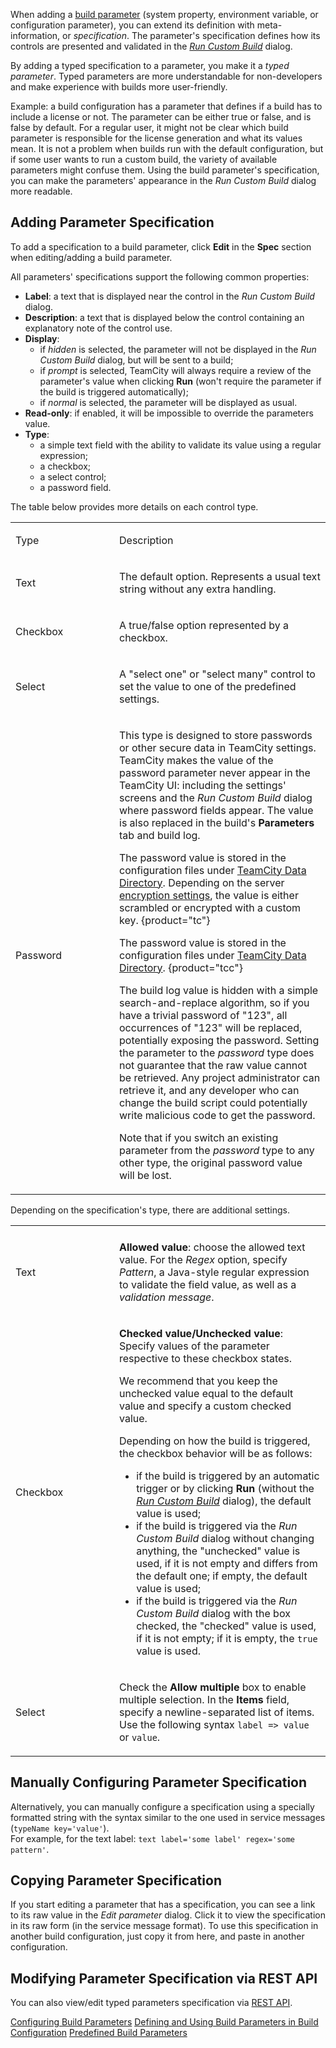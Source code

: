 [//]: # (title: Typed Parameters)
[//]: # (auxiliary-id: Typed Parameters)

When adding a [build parameter](configuring-build-parameters.md) (system property, environment variable, or configuration parameter), you can extend its definition with meta-information, or _specification_. The parameter's specification defines how its controls are presented and validated in the _[Run Custom Build](running-custom-build.md)_ dialog.

By adding a typed specification to a parameter, you make it a _typed parameter_. Typed parameters are more understandable for non-developers and make experience with builds more user-friendly.

Example: a build configuration has a parameter that defines if a build has to include a license or not. The parameter can be either true or false, and is false by default. For a regular user, it might not be clear which build parameter is responsible for the license generation and what its values mean. It is not a problem when builds run with the default configuration, but if some user wants to run a custom build, the variety of available parameters might confuse them. Using the build parameter's specification, you can make the parameters' appearance in the _Run Custom Build_ dialog more readable.

## Adding Parameter Specification

To add a specification to a build parameter, click __Edit__ in the __Spec__ section when editing/adding a build parameter.

All parameters' specifications support the following common properties:
* __Label__: a text that is displayed near the control in the _Run Custom Build_ dialog.
* __Description__: a text that is displayed below the control containing an explanatory note of the control use.
* __Display__:
   * if _hidden_ is selected, the parameter will not be displayed in the _Run Custom Build_ dialog, but will be sent to a build;
   * if _prompt_ is selected, TeamCity will always require a review of the parameter's value when clicking __Run__ (won't require the parameter if the build is triggered automatically);
   * if _normal_ is selected, the parameter will be displayed as usual.
* __Read-only__: if enabled, it will be impossible to override the parameters value.
* __Type__:
   * a simple text field with the ability to validate its value using a regular expression;
   * a checkbox;
   * a select control;
   * a password field.

The table below provides more details on each control type.

<table><tr>

<td width="150">

Type

</td>

<td>

Description

</td></tr><tr>

<td>

Text

</td>

<td>

The default option. Represents a usual text string without any extra handling.

</td></tr><tr>

<td>

Checkbox

</td>

<td>

A true/false option represented by a checkbox.

</td></tr><tr>

<td>

Select

</td>

<td>

A "select one" or "select many" control to set the value to one of the predefined settings.

</td></tr><tr>

<td>

Password

</td>

<td>

This type is designed to store passwords or other secure data in TeamCity settings. TeamCity makes the value of the password parameter never appear in the TeamCity UI: including the settings' screens and the _Run Custom Build_ dialog where password fields appear. The value is also replaced in the build's __Parameters__ tab and build log.

The password value is stored in the configuration files under [TeamCity Data Directory](teamcity-data-directory.md). Depending on the server [encryption settings](teamcity-configuration-and-maintenance.md#encryption-settings), the value is either scrambled or encrypted with a custom key.
{product="tc"}

The password value is stored in the configuration files under [TeamCity Data Directory](teamcity-data-directory.md).
{product="tcc"}

The build log value is hidden with a simple search-and-replace algorithm, so if you have a trivial password of "123", all occurrences of "123" will be replaced, potentially exposing the password. Setting the parameter to the _password_ type does not guarantee that the raw value cannot be retrieved. Any project administrator can retrieve it, and any developer who can change the build script could potentially write malicious code to get the password.

Note that if you switch an existing parameter from the _password_ type to any other type, the original password value will be lost.

</td></tr></table>

Depending on the specification's type, there are additional settings.

<table>

<tr><td width="150"></td><td></td></tr>

<tr>

<td>

Text

</td>

<td>

__Allowed value__: choose the allowed text value. For the _Regex_ option, specify _Pattern_, a Java-style regular expression to validate the field value, as well as a _validation message_.

</td></tr><tr>

<td>

Checkbox

</td>

<td>

__Checked value/Unchecked value__: Specify values of the parameter respective to these checkbox states.

We recommend that you keep the unchecked value equal to the default value and specify a custom checked value.

Depending on how the build is triggered, the checkbox behavior will be as follows:
* if the build is triggered by an automatic trigger or by clicking __Run__ (without the [_Run Custom Build_](running-custom-build.md) dialog), the default value is used;
* if the build is triggered via the _Run Custom Build_ dialog without changing anything, the "unchecked" value is used, if it is not empty and differs from the default one; if empty, the default value is used;
* if the build is triggered via the _Run Custom Build_ dialog with the box checked, the "checked" value is used, if it is not empty; if it is empty, the `true` value is used.

</td></tr><tr>

<td>

Select

</td>

<td>

Check the __Allow multiple__ box to enable multiple selection. In the __Items__ field, specify a newline-separated list of items. Use the following syntax `label => value` or `value`.

</td></tr></table>

## Manually Configuring Parameter Specification

Alternatively, you can manually configure a specification using a specially formatted string with the syntax similar to the one used in service messages (`typeName key='value'`).   
For example, for the text label: `text label='some label' regex='some pattern'`.

## Copying Parameter Specification

If you start editing a parameter that has a specification, you can see a link to its raw value in the _Edit parameter_ dialog. Click it to view the specification in its raw form (in the service message format). To use this specification in another build configuration, just copy it from here, and paste in another configuration.

## Modifying Parameter Specification via REST API

You can also view/edit typed parameters specification via [REST API](https://www.jetbrains.com/help/teamcity/rest/manage-typed-parameters.html).

 <seealso>
        <category ref="admin-guide">
            <a href="configuring-build-parameters.md">Configuring Build Parameters</a>
            <a href="configuring-build-parameters.md">Defining and Using Build Parameters in Build Configuration</a>
            <a href="predefined-build-parameters.md">Predefined Build Parameters</a>
        </category>
</seealso>